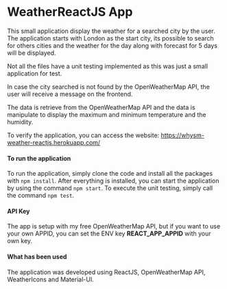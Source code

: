 # WeatherReactJS App

This small application display the weather for a searched city by the user.
The application starts with London as the start city, its possible to search for others cities and the weather for the day along with forecast for 5 days will be displayed.

Not all the files have a unit testing implemented as this was just a small application for test.

In case the city searched is not found by the OpenWeatherMap API, the user will receive a message on the frontend.

The data is retrieve from the OpenWeatherMap API and the data is manipulate to display the maximum and minimum temperature and the humidity.

To verify the application, you can access the website: https://whysm-weather-reactjs.herokuapp.com/

#### To run the application

To run the application, simply clone the code and install all the packages with `npm install`.
After everything is installed, you can start the application by using the command `npm start`.
To execute the unit testing, simply call the command `npm test`.

#### API Key

The app is setup with my free OpenWeatherMap API, but if you want to use your own APPID, you can set the ENV key **REACT_APP_APPID** with your own key.

#### What has been used

The application was developed using ReactJS, OpenWeatherMap API, WeatherIcons and Material-UI.
